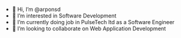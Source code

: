 - 👋 Hi, I’m @arponsd
- 👀 I’m interested in Software Development 
- 🌱 I’m currently doing job in PulseTech ltd as a Software Engineer
- 💞️ I’m looking to collaborate on Web Application Development

<!---
arponsd/arponsd is a ✨ special ✨ repository because its `README.md` (this file) appears on your GitHub profile.
You can click the Preview link to take a look at your changes.
--->

